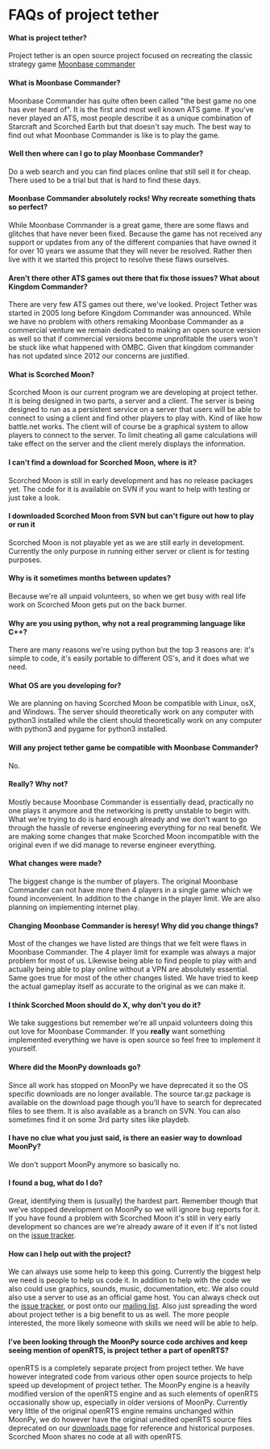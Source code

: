 # FAQs of project tether #

#### What is project tether? ####
Project tether is an open source project focused on recreating the classic strategy game [Moonbase commander](http://en.wikipedia.org/wiki/Moonbase_Commander)

#### What is Moonbase Commander? ####
Moonbase Commander has quite often been called "the best game no one has ever heard of". It is the first and most well known ATS game. If you've never played an ATS, most people describe it as a unique combination of Starcraft and Scorched Earth but that doesn't say much. The best way to find out what Moonbase Commander is like is to play the game.

#### Well then where can I go to play Moonbase Commander? ####
Do a web search and you can find places online that still sell it for cheap. There used to be a trial but that is hard to find these days.

#### Moonbase Commander absolutely rocks! Why recreate something thats so perfect? ####
While Moonbase Commander is a great game, there are some flaws and glitches that have never been fixed. Because the game has not received any support or updates from any of the different companies that have owned it for over 10 years we assume that they will never be resolved. Rather then live with it we started this project to resolve these flaws ourselves.

#### Aren't there other ATS games out there that fix those issues? What about Kingdom Commander? ####
There are very few ATS games out there, we've looked. Project Tether was started in 2005 long before Kingdom Commander was announced. While we have no problem with others remaking Moonbase Commander as a commercial venture we remain dedicated to making an open source version as well so that if commercial versions become unprofitable the users won't be stuck like what happened with OMBC. Given that kingdom commander has not updated since 2012 our concerns are justified.

#### What is Scorched Moon? ####
Scorched Moon is our current program we are developing at project tether. It is being designed in two parts, a server and a client. The server is being designed to run as a persistent service on a server that users will be able to connect to using a client and find other players to play with. Kind of like how battle.net works. The client will of course be a graphical system to allow players to connect to the server. To limit cheating all game calculations will take effect on the server and the client merely displays the information.

#### I can't find a download for Scorched Moon, where is it? ####
Scorched Moon is still in early development and has no release packages yet. The code for it is available on SVN if you want to help with testing or just take a look.

#### I downloaded Scorched Moon from SVN but can't figure out how to play or run it ####
Scorched Moon is not playable yet as we are still early in development. Currently the only purpose in running either server or client is for testing purposes.

#### Why is it sometimes months between updates? ####
Because we're all unpaid volunteers, so when we get busy with real life work on Scorched Moon gets put on the back burner.

#### Why are you using python, why not a real programming language like C++? ####
There are many reasons we're using python but the top 3 reasons are: it's simple to code, it's easily portable to different OS's, and it does what we need.

#### What OS are you developing for? ####
We are planning on having Scorched Moon be compatible with Linux, osX, and Windows. The server should theoretically work on any computer with python3 installed while the client should theoretically work on any computer with python3 and pygame for python3 installed.

#### Will any project tether game be compatible with Moonbase Commander? ####
No.

#### Really? Why not? ####
Mostly because Moonbase Commander is essentially dead, practically no one plays it anymore and the networking is pretty unstable to begin with. What we're trying to do is hard enough already and we don't want to go through the hassle of reverse engineering everything for no real benefit. We are making some changes that make Scorched Moon incompatible with the original even if we did manage to reverse engineer everything.

#### What changes were made? ####
The biggest change is the number of players. The original Moonbase Commander can not have more then 4 players in a single game which we found inconvenient. In addition to the change in the player limit. We are also planning on implementing internet play.

#### Changing Moonbase Commander is heresy! Why did you change things? ####
Most of the changes we have listed are things that we felt were flaws in Moonbase Commander. The 4 player limit for example was always a major problem for most of us. Likewise being able to find people to play with and actually being able to play online without a VPN are absolutely essential. Same goes true for most of the other changes listed. We have tried to keep the actual gameplay itself as accurate to the original as we can make it.

#### I think Scorched Moon should do X, why don't you do it? ####
We take suggestions but remember we're all unpaid volunteers doing this out love for Moonbase Commander. If you **really** want something implemented everything we have is open source so feel free to implement it yourself.

#### Where did the MoonPy downloads go? ####
Since all work has stopped on MoonPy we have deprecated it so the OS specific downloads are no longer available. The source tar.gz package is available on the download page though you'll have to search for deprecated files to see them. It is also available as a branch on SVN. You can also sometimes find it on some 3rd party sites like playdeb.

#### I have no clue what you just said, is there an easier way to download MoonPy? ####
We don't support MoonPy anymore so basically no.

#### I found a bug, what do I do? ####
Great, identifying them is (usually) the hardest part. Remember though that we've stopped development on MoonPy so we will ignore bug reports for it. If you have found a problem with Scorched Moon it's still in very early development so chances are we're already aware of it even if it's not listed on the [issue tracker](http://code.google.com/p/tether/issues/list).

#### How can I help out with the project? ####
We can always use some help to keep this going. Currently the biggest help we need is people to help us code it. In addition to help with the code we also could use graphics, sounds, music, documentation, etc. We also could also use a server to use as an official game host. You can always check out the [issue tracker](http://code.google.com/p/tether/issues/list), or post onto our [mailing list](http://groups.google.com/group/project-tether). Also just spreading the word about project tether is a big benefit to us as well. The more people interested, the more likely someone with skills we need will be able to help.

#### I've been looking through the MoonPy source code archives and keep seeing mention of openRTS, is project tether a part of openRTS? ####
openRTS is a completely separate project from project tether. We have however integrated code from various other open source projects to help speed up development of project tether. The MoonPy engine is a heavily modified version of the openRTS engine and as such elements of openRTS occasionally show up, especially in older versions of MoonPy. Currently very little of the original openRTS engine remains unchanged within MoonPy, we do however have the original unedited openRTS source files deprecated on our [downloads page](http://code.google.com/p/tether/downloads/list) for reference and historical purposes. Scorched Moon shares no code at all with openRTS.